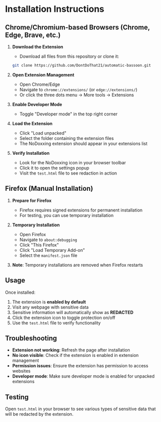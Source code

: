 # Installation Instructions

## Chrome/Chromium-based Browsers (Chrome, Edge, Brave, etc.)

1. **Download the Extension**
   - Download all files from this repository or clone it:
   ```bash
   git clone https://github.com/DontDoThat21/automatic-bassoon.git
   ```

2. **Open Extension Management**
   - Open Chrome/Edge
   - Navigate to `chrome://extensions/` (or `edge://extensions/`)
   - Or click the three dots menu → More tools → Extensions

3. **Enable Developer Mode**
   - Toggle "Developer mode" in the top right corner

4. **Load the Extension**
   - Click "Load unpacked"
   - Select the folder containing the extension files
   - The NoDoxxing extension should appear in your extensions list

5. **Verify Installation**
   - Look for the NoDoxxing icon in your browser toolbar
   - Click it to open the settings popup
   - Visit the `test.html` file to see redaction in action

## Firefox (Manual Installation)

1. **Prepare for Firefox**
   - Firefox requires signed extensions for permanent installation
   - For testing, you can use temporary installation

2. **Temporary Installation**
   - Open Firefox
   - Navigate to `about:debugging`
   - Click "This Firefox"
   - Click "Load Temporary Add-on"
   - Select the `manifest.json` file

3. **Note**: Temporary installations are removed when Firefox restarts

## Usage

Once installed:
1. The extension is **enabled by default**
2. Visit any webpage with sensitive data
3. Sensitive information will automatically show as **REDACTED**
4. Click the extension icon to toggle protection on/off
5. Use the `test.html` file to verify functionality

## Troubleshooting

- **Extension not working**: Refresh the page after installation
- **No icon visible**: Check if the extension is enabled in extension management
- **Permission issues**: Ensure the extension has permission to access websites
- **Developer mode**: Make sure developer mode is enabled for unpacked extensions

## Testing

Open `test.html` in your browser to see various types of sensitive data that will be redacted by the extension.